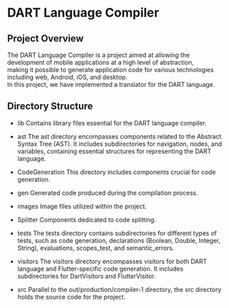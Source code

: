 # DART Language Compiler

## Project Overview

The DART Language Compiler is a project aimed at allowing the development of mobile applications at a high level of abstraction,</br>
making it possible to generate application code for various technologies including web, Android, iOS, and desktop.</br>
In this project, we have implemented a translator for the DART language.

## Directory Structure

- lib
Contains library files essential for the DART language compiler.

- ast
The ast directory encompasses components related to the Abstract Syntax Tree (AST). It includes subdirectories for navigation, nodes, and variables, containing essential structures for representing the DART language.

- CodeGeneration
This directory includes components crucial for code generation.

- gen
Generated code produced during the compilation process.

- images
Image files utilized within the project.

- Splitter
Components dedicated to code splitting.

- tests
The tests directory contains subdirectories for different types of tests, such as code generation, declarations (Boolean, Double, Integer, String), evaluations, scopes_test, and semantic_errors.

- visitors
The visitors directory encompasses visitors for both DART language and Flutter-specific code generation. It includes subdirectories for DartVisitors and FlutterVisitor.

- src
Parallel to the out/production/compiler-1 directory, the src directory holds the source code for the project.
